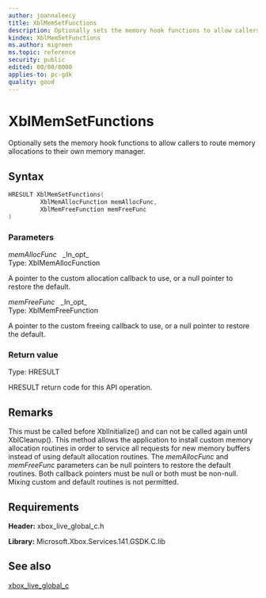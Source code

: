 ```yaml
---
author: joannaleecy
title: XblMemSetFunctions
description: Optionally sets the memory hook functions to allow callers to route memory allocations to their own memory manager.
kindex: XblMemSetFunctions
ms.author: migreen
ms.topic: reference
security: public
edited: 00/00/0000
applies-to: pc-gdk
quality: good
---
```


# XblMemSetFunctions  

Optionally sets the memory hook functions to allow callers to route memory allocations to their own memory manager.  

## Syntax  
  
```cpp
HRESULT XblMemSetFunctions(  
         XblMemAllocFunction memAllocFunc,  
         XblMemFreeFunction memFreeFunc  
)  
```  
  
### Parameters  
  
*memAllocFunc* &nbsp;&nbsp;\_In\_opt\_  
Type: XblMemAllocFunction  
  
A pointer to the custom allocation callback to use, or a null pointer to restore the default.  
  
*memFreeFunc* &nbsp;&nbsp;\_In\_opt\_  
Type: XblMemFreeFunction  
  
A pointer to the custom freeing callback to use, or a null pointer to restore the default.  
  
  
### Return value  
Type: HRESULT
  
HRESULT return code for this API operation.
  
## Remarks  
  
This must be called before XblInitialize() and can not be called again until XblCleanup(). This method allows the application to install custom memory allocation routines in order to service all requests for new memory buffers instead of using default allocation routines. The *memAllocFunc* and *memFreeFunc* parameters can be null pointers to restore the default routines. Both callback pointers must be null or both must be non-null. Mixing custom and default routines is not permitted.
  
## Requirements  
  
**Header:** xbox_live_global_c.h
  
**Library:** Microsoft.Xbox.Services.141.GSDK.C.lib
  
## See also  
[xbox_live_global_c](../xbox_live_global_c_members.md)  
  
  